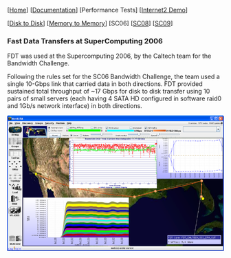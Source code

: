 [[Home](index.md)]   [[Documentation](doc-fdt-ddcopy.md)]   [Performance Tests]  [[Internet2 Demo](internet2-demo.md)]

[[Disk to Disk](perf-disk-to-disk.md)]   [[Memory to Memory](perf-memory-to-memory.md)]   [SC06]   [[SC08](perf-sc08.md)]   [[SC09](perf-sc09.md)]

### Fast Data Transfers at SuperComputing 2006
FDT was used at the Supercomputing 2006, by the Caltech team for the Bandwidth Challenge.

Following the rules set for the SC06 Bandwidth Challenge, the team used a single 10-Gbps link that carried data in both directions. FDT provided sustained total throughput of ~17 Gbps for disk to disk transfer using 10 pairs of small servers (each having 4 SATA HD configured in software raid0 and 1Gb/s network interface) in both directions.

![SC06](/img/SC06.png)

